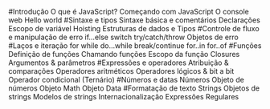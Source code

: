 #Introdução
  O que é JavaScript?
  Começando com JavaScript
    O console web
    Hello world
#Sintaxe e tipos
  Sintaxe básica e comentários
  Declarações
  Escopo de variável
  Hoisting
  Estruturas de dados e Tipos
#Controle de fluxo e manipulação de erro
  if...else
  switch
  try/catch/throw
  Objetos de erro
#Laços e iteração
  for
  while
  do...while
  break/continue
  for..in
  for..of
#Funções
  Definição de funções
  Chamando funções
  Escopo da função
  Closures
  Argumentos & parâmetros
#Expressões e operadores
  Atribuição & comparações
  Operadores aritméticos
  Operadores lógicos & bit a bit
  Operador condicional (Ternário)
#Números e datas
  Números
  Objeto de números
  Objeto Math
  Objeto Data
#Formatação de texto
  Strings
  Objetos de strings
  Modelos de strings
  Internacionalização
  Expressões Regulares
